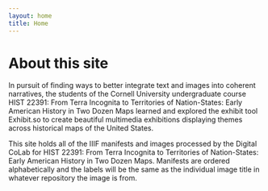 ```yaml
---
layout: home
title: Home
---
```

<div class="introduction">
  <h1>About this site</h1>

<p>
In pursuit of finding ways to better integrate text and images into coherent narratives, the students of the Cornell University undergraduate course HIST 22391: From Terra Incognita to Territories of Nation-States: Early American History in Two Dozen Maps learned and explored the exhibit tool Exhibit.so to create beautiful multimedia exhibitions displaying themes across historical maps of the United States.
</p>
<p>
This site holds all of the IIIF manifests and images processed by the Digital CoLab for HIST 22391: From Terra Incognita to Territories of Nation-States: Early American History in Two Dozen Maps. Manifests are ordered alphabetically and the labels will be the same as the individual image title in whatever repository the image is from.
</p>
</div>

